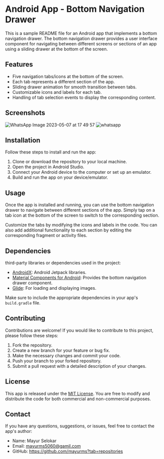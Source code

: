 # Android App - Bottom Navigation Drawer

This is a sample README file for an Android app that implements a bottom navigation drawer. The bottom navigation drawer provides a user interface component for navigating between different screens or sections of an app using a sliding drawer at the bottom of the screen.

## Features

- Five navigation tabs/icons at the bottom of the screen.
- Each tab represents a different section of the app.
- Sliding drawer animation for smooth transition between tabs.
- Customizable icons and labels for each tab.
- Handling of tab selection events to display the corresponding content.

## Screenshots

![WhatsApp Image 2023-05-07 at 17 49 57](https://user-images.githubusercontent.com/70322183/236722673-e0e93a90-8127-4899-a435-24bcc96bd1fc.jpg)
![whatsapp](https://user-images.githubusercontent.com/70322183/236722694-71e8c7fc-56b2-4078-b105-4bb89b9bda23.jpg)

## Installation

Follow these steps to install and run the app:

1. Clone or download the repository to your local machine.
2. Open the project in Android Studio.
3. Connect your Android device to the computer or set up an emulator.
4. Build and run the app on your device/emulator.

## Usage

Once the app is installed and running, you can use the bottom navigation drawer to navigate between different sections of the app. Simply tap on a tab icon at the bottom of the screen to switch to the corresponding section.

Customize the tabs by modifying the icons and labels in the code. You can also add additional functionality to each section by editing the corresponding fragment or activity files.

## Dependencies

third-party libraries or dependencies used in the project:

- [AndroidX](https://developer.android.com/jetpack/androidx): Android Jetpack libraries.
- [Material Components for Android](https://github.com/material-components/material-components-android): Provides the bottom navigation drawer component.
- [Glide](https://github.com/bumptech/glide): For loading and displaying images.

Make sure to include the appropriate dependencies in your app's `build.gradle` file.

## Contributing

Contributions are welcome! If you would like to contribute to this project, please follow these steps:

1. Fork the repository.
2. Create a new branch for your feature or bug fix.
3. Make the necessary changes and commit your code.
4. Push your branch to your forked repository.
5. Submit a pull request with a detailed description of your changes.

## License

This app is released under the [MIT License](https://opensource.org/licenses/MIT). You are free to modify and distribute the code for both commercial and non-commercial purposes.

## Contact

If you have any questions, suggestions, or issues, feel free to contact the app's author:

- Name: Mayur Selokar
- Email: mayurms5060@gamil.com
- GitHub: https://github.com/mayurms?tab=repositories
